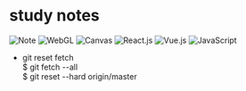 # study notes

![Note](https://img.shields.io/badge/-Note-lightgrey.svg)
![WebGL](https://img.shields.io/badge/-WebGL-blue.svg)
![Canvas](https://img.shields.io/badge/-Canvas-yellowgreen.svg)
![React.js](https://img.shields.io/badge/-React.js-blueviolet.svg)
![Vue.js](https://img.shields.io/badge/-Vue.js-brightgreen.svg)
![JavaScript](https://img.shields.io/badge/-Javascript-orange.svg)
   
* git reset fetch   
$ git fetch --all   
$ git reset --hard origin/master


